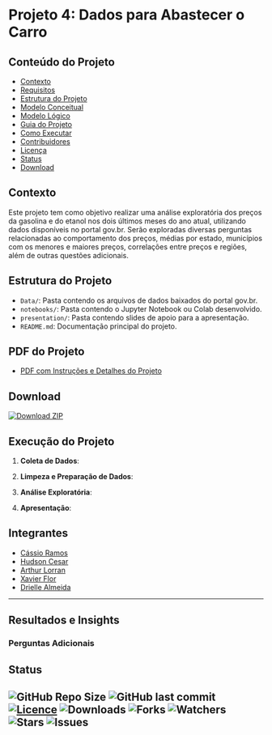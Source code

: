 # Projeto 4: Dados para Abastecer o Carro

## Conteúdo do Projeto
- [Contexto](#contexto)
- [Requisitos](#requisitos)
- [Estrutura do Projeto](#estrutura-do-projeto)
- [Modelo Conceitual](#modelo-conceitual)
- [Modelo Lógico](#modelo-lógico)
- [Guia do Projeto](#guia-do-projeto)
- [Como Executar](#como-executar)
- [Contribuidores](#contribuidores)
- [Licença](#licença)
- [Status](#status)
- [Download](#download)

## Contexto

Este projeto tem como objetivo realizar uma análise exploratória dos preços da gasolina e do etanol nos dois últimos meses do ano atual, utilizando dados disponíveis no portal gov.br. Serão exploradas diversas perguntas relacionadas ao comportamento dos preços, médias por estado, municípios com os menores e maiores preços, correlações entre preços e regiões, além de outras questões adicionais.

## Estrutura do Projeto

- `Data/`: Pasta contendo os arquivos de dados baixados do portal gov.br.
- `notebooks/`: Pasta contendo o Jupyter Notebook ou Colab desenvolvido.
- `presentation/`: Pasta contendo slides de apoio para a apresentação.
- `README.md`: Documentação principal do projeto.

## PDF do Projeto
- [PDF com Instruções e Detalhes do Projeto](Doc/1694464991_SEDadosM4Projetoemgrupopdf)

## Download

[![Download ZIP](https://img.shields.io/badge/Download_-ZIP-green?style=for-the-badge&logo=github)](https://github.com/NewKanvas/Projeto-4/archive/main.zip)


## Execução do Projeto

1. **Coleta de Dados**:

2. **Limpeza e Preparação de Dados**:

3. **Análise Exploratória**:

4. **Apresentação**:


## Integrantes
- [Cássio Ramos](https://github.com/NewKanvas)
- [Hudson Cesar](link)
- [Arthur Lorran](link)
- [Xavier Flor](link)
- [Drielle Almeida](link)
---

## Resultados e Insights

### Perguntas Adicionais

## Status

![GitHub Repo Size](https://img.shields.io/github/repo-size/NewKanvas/Projeto-4?style=for-the-badge&logo=github)
![GitHub last commit](https://img.shields.io/github/last-commit/NewKanvas/Projeto-4?style=for-the-badge&logo=git)
[![Licence](https://img.shields.io/github/license/NewKanvas/Projeto-4?style=for-the-badge)](./LICENSE)
![Downloads](https://img.shields.io/github/downloads/NewKanvas/Projeto-4/total?style=for-the-badge)
![Forks](https://img.shields.io/github/forks/NewKanvas/Projeto-4?style=for-the-badge)
![Watchers](https://img.shields.io/github/watchers/NewKanvas/Projeto-4?style=for-the-badge)
![Stars](https://img.shields.io/github/stars/NewKanvas/Projeto-4?style=for-the-badge)
![Issues](https://img.shields.io/github/issues/NewKanvas/Projeto-4?style=for-the-badge)
---
